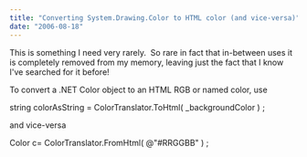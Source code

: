 ```yaml
---
title: "Converting System.Drawing.Color to HTML color (and vice-versa)"
date: "2006-08-18"
---
```


This is something I need very rarely.  So rare in fact that in-between uses it is completely removed from my memory, leaving just the fact that I know I've searched for it before!

To convert a .NET Color object to an HTML RGB or named color, use

string colorAsString = ColorTranslator.ToHtml( \_backgroundColor ) ;

and vice-versa

Color c= ColorTranslator.FromHtml( @"#RRGGBB" ) ;
